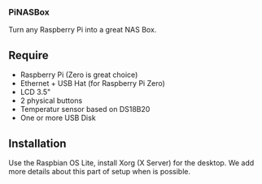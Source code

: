 ### PiNASBox
Turn any Raspberry Pi into a great NAS Box.

## Require

* Raspberry Pi (Zero is great choice)
* Ethernet + USB Hat (for Raspberry Pi Zero)
* LCD 3.5"
* 2 physical buttons
* Temperatur sensor based on DS18B20
* One or more USB Disk

## Installation

Use the Raspbian OS Lite, install Xorg (X Server) for the desktop. We add more details about this part of setup when is possible.